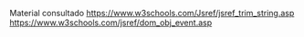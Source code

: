 Material consultado
https://www.w3schools.com/Jsref/jsref_trim_string.asp
https://www.w3schools.com/jsref/dom_obj_event.asp